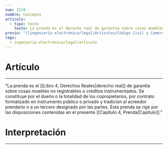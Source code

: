 ```yaml
---
num: 2219
nombre: Concepto
articulo:
  - tipo: texto
    texto: La prenda es el derecho real de garantía sobre cosas muebles no registrables o créditos instrumentados. Se constituye por el dueño o la totalidad de los copropietarios, por contrato formalizado en instrumento público o privado y tradición al acreedor prendario o a un tercero designado por las partes. Esta prenda se rige por las disposiciones contenidas en el presente Capítulo.
previo: "[[ingeniería electrónica/legal/Articulos/Código Civil y Comercial de la Nación/Libro Cuarto/Título 12/Capítulo 4/Sección 1/Sección 1, Disposiciones generales|Sección 1, Disposiciones generales]]"
tags:
  - ingeniería-electrónica/legal/articulo
---
```

# Artículo
---
"La prenda es el [[Libro 4, Derechos Reales|derecho real]] de garantía sobre cosas muebles no registrables o créditos instrumentados. Se constituye por el dueño o la totalidad de los copropietarios, por contrato formalizado en instrumento público o privado y tradición al acreedor prendario o a un tercero designado por las partes. Esta prenda se rige por las disposiciones contenidas en el presente [[Capítulo 4, Prenda|Capítulo]]."

# Interpretación
---
